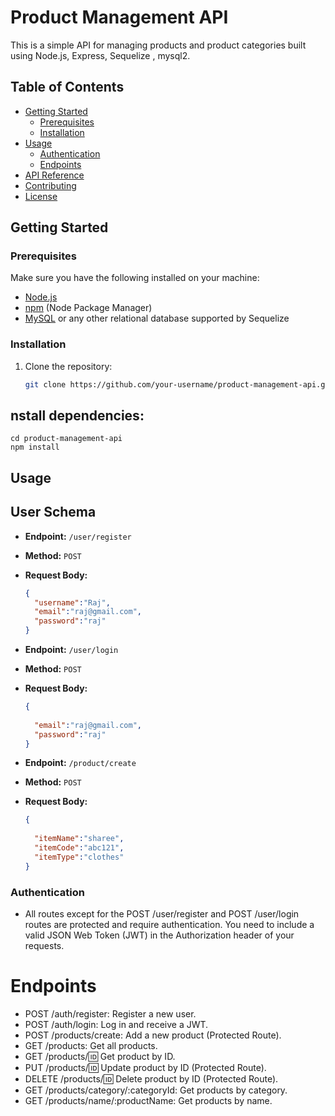 # Product Management API

This is a simple API for managing products and product categories built using Node.js, Express, Sequelize , mysql2.

## Table of Contents

- [Getting Started](#getting-started)
  - [Prerequisites](#prerequisites)
  - [Installation](#installation)
- [Usage](#usage)
  - [Authentication](#authentication)
  - [Endpoints](#endpoints)
- [API Reference](#api-reference)
- [Contributing](#contributing)
- [License](#license)

## Getting Started

### Prerequisites

Make sure you have the following installed on your machine:

- [Node.js](https://nodejs.org/)
- [npm](https://www.npmjs.com/) (Node Package Manager)
- [MySQL](https://www.mysql.com/) or any other relational database supported by Sequelize

### Installation

1. Clone the repository:

   ```bash
   git clone https://github.com/your-username/product-management-api.git

## nstall dependencies:
	cd product-management-api
	npm install
## Usage

## User Schema 
 - **Endpoint:** `/user/register`
- **Method:** `POST`
- **Request Body:**

  ```json
  {
    "username":"Raj",
	"email":"raj@gmail.com",
	"password":"raj"
  }


- **Endpoint:** `/user/login`
- **Method:** `POST`
- **Request Body:**

  ```json
  {
    
	"email":"raj@gmail.com",
	"password":"raj"
  }
  
- **Endpoint:** `/product/create`
- **Method:** `POST`
- **Request Body:**

  ```json
  {
    
	"itemName":"sharee",
	"itemCode":"abc121",
	"itemType":"clothes"
  }


### Authentication
 - All routes except for the POST /user/register and POST /user/login routes are protected and require authentication. You need to include a valid JSON Web Token (JWT) in the Authorization header of your requests.

 # Endpoints
 - POST /auth/register: Register a new user.
 - POST /auth/login: Log in and receive a JWT.
 - POST /products/create: Add a new product (Protected Route).
 - GET /products: Get all products.
 - GET /products/:id: Get product by ID.
 - PUT /products/:id: Update product by ID (Protected Route).
 - DELETE /products/:id: Delete product by ID (Protected Route).
 - GET /products/category/:categoryId: Get products by category.
 - GET /products/name/:productName: Get products by name.
